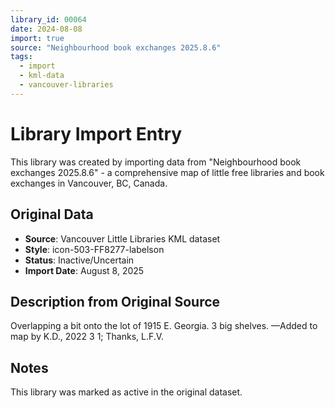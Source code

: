 ```yaml
---
library_id: 00064
date: 2024-08-08
import: true
source: "Neighbourhood book exchanges 2025.8.6"
tags:
  - import
  - kml-data
  - vancouver-libraries
---
```


# Library Import Entry

This library was created by importing data from "Neighbourhood book exchanges 2025.8.6" - a comprehensive map of little free libraries and book exchanges in Vancouver, BC, Canada.

## Original Data

- **Source**: Vancouver Little Libraries KML dataset
- **Style**: icon-503-FF8277-labelson
- **Status**: Inactive/Uncertain
- **Import Date**: August 8, 2025

## Description from Original Source

Overlapping a bit onto the lot of 1915 E. Georgia.
3 big shelves.
—Added to map by K.D., 2022 3 1; Thanks, L.F.V. 



## Notes

This library was marked as active in the original dataset.

